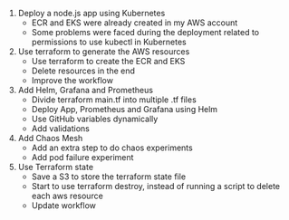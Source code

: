 1. Deploy a node.js app using Kubernetes
    - ECR and EKS were already created in my AWS account
    - Some problems were faced during the deployment related to permissions to use kubectl in Kubernetes
2. Use terraform to generate the AWS resources
    - Use terraform to create the ECR and EKS
    - Delete resources in the end
    - Improve the workflow
3. Add Helm, Grafana and Prometheus
    - Divide terraform main.tf into multiple .tf files
    - Deploy App, Prometheus and Grafana using Helm
    - Use GitHub variables dynamically
    - Add validations
4. Add Chaos Mesh
    - Add an extra step to do chaos experiments
    - Add pod failure experiment
5. Use Terraform state
    - Save a S3 to store the terraform state file
    - Start to use terraform destroy, instead of running a script to delete each aws resource
    - Update workflow